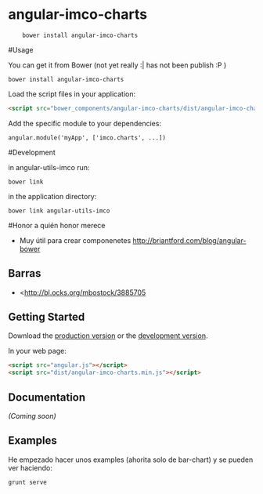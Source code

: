 # angular-imco-charts

        bower install angular-imco-charts

#Usage 

You can get it from Bower (not yet really :| has not been publish :P )

    bower install angular-imco-charts

Load the script files in your application:

```html
<script src="bower_components/angular-imco-charts/dist/angular-imco-charts.js"></script>
```

Add the specific module to your dependencies:

    angular.module('myApp', ['imco.charts', ...])

#Development

in angular-utils-imco run:

    bower link

in the application directory: 

    bower link angular-utils-imco


#Honor a quién honor merece 
+ Muy útil para crear componenetes <http://briantford.com/blog/angular-bower>
## Barras
+ <http://bl.ocks.org/mbostock/3885705

## Getting Started

Download the [production version][min] or the [development version][max].

[min]: https://raw.github.com/hugomosh/jquery-angular-imco-charts/master/dist/angular-angular-imco-charts.min.js
[max]: https://raw.github.com/hugomosh/jquery-angular-imco-charts/master/dist/angular-angular-imco-charts.js

In your web page:

```html
<script src="angular.js"></script>
<script src="dist/angular-imco-charts.min.js"></script>
```

## Documentation
_(Coming soon)_

## Examples
He empezado hacer unos examples (ahorita solo de bar-chart) y se pueden ver haciendo:

    grunt serve

